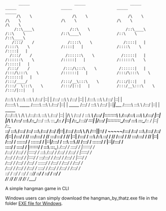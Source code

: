 
          _____                    _____                    _____                    _____                    _____                    _____                    _____          
         /\    \                  /\    \                  /\    \                  /\    \                  /\    \                  /\    \                  /\    \         
        /::\____\                /::\    \                /::\____\                /::\    \                /::\____\                /::\    \                /::\____\        
       /:::/    /               /::::\    \              /::::|   |               /::::\    \              /::::|   |               /::::\    \              /::::|   |        
      /:::/    /               /::::::\    \            /:::::|   |              /::::::\    \            /:::::|   |              /::::::\    \            /:::::|   |        
     /:::/    /               /:::/\:::\    \          /::::::|   |             /:::/\:::\    \          /::::::|   |             /:::/\:::\    \          /::::::|   |        
    /:::/____/               /:::/__\:::\    \        /:::/|::|   |            /:::/  \:::\    \        /:::/|::|   |            /:::/__\:::\    \        /:::/|::|   |        
   /::::\    \              /::::\   \:::\    \      /:::/ |::|   |           /:::/    \:::\    \      /:::/ |::|   |           /::::\   \:::\    \      /:::/ |::|   |        
  /::::::\    \   _____    /::::::\   \:::\    \    /:::/  |::|   | _____    /:::/    / \:::\    \    /:::/  |::|___|______    /::::::\   \:::\    \    /:::/  |::|   | _____  
 /:::/\:::\    \ /\    \  /:::/\:::\   \:::\    \  /:::/   |::|   |/\    \  /:::/    /   \:::\ ___\  /:::/   |::::::::\    \  /:::/\:::\   \:::\    \  /:::/   |::|   |/\    \ 
/:::/  \:::\    /::\____\/:::/  \:::\   \:::\____\/:: /    |::|   /::\____\/:::/____/  ___\:::|    |/:::/    |:::::::::\____\/:::/  \:::\   \:::\____\/:: /    |::|   /::\____\
\::/    \:::\  /:::/    /\::/    \:::\  /:::/    /\::/    /|::|  /:::/    /\:::\    \ /\  /:::|____|\::/    / ~~~~~/:::/    /\::/    \:::\  /:::/    /\::/    /|::|  /:::/    /
 \/____/ \:::\/:::/    /  \/____/ \:::\/:::/    /  \/____/ |::| /:::/    /  \:::\    /::\ \::/    /  \/____/      /:::/    /  \/____/ \:::\/:::/    /  \/____/ |::| /:::/    / 
          \::::::/    /            \::::::/    /           |::|/:::/    /    \:::\   \:::\ \/____/               /:::/    /            \::::::/    /           |::|/:::/    /  
           \::::/    /              \::::/    /            |::::::/    /      \:::\   \:::\____\                /:::/    /              \::::/    /            |::::::/    /   
           /:::/    /               /:::/    /             |:::::/    /        \:::\  /:::/    /               /:::/    /               /:::/    /             |:::::/    /    
          /:::/    /               /:::/    /              |::::/    /          \:::\/:::/    /               /:::/    /               /:::/    /              |::::/    /     
         /:::/    /               /:::/    /               /:::/    /            \::::::/    /               /:::/    /               /:::/    /               /:::/    /      
        /:::/    /               /:::/    /               /:::/    /              \::::/    /               /:::/    /               /:::/    /               /:::/    /       
        \::/    /                \::/    /                \::/    /                \::/____/                \::/    /                \::/    /                \::/    /        
         \/____/                  \/____/                  \/____/                                           \/____/                  \/____/                  \/____/         
                                                                                                                                                                               


 A simple hangman game in CLI
 
 Windows users can simply download the hangman_by_thatz.exe file in the folder [EXE file for Windows](https://github.com/thatz98/hangman/tree/main/EXE%20file%20for%20windows).
